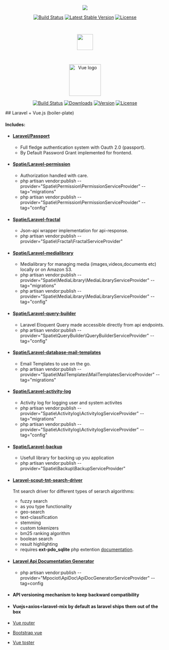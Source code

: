 <p align="center"><img src="https://laravel.com/assets/img/components/logo-laravel.svg"></p>

<p align="center">
<a href="https://travis-ci.org/laravel/framework"><img src="https://travis-ci.org/laravel/framework.svg" alt="Build Status"></a>
<a href="https://packagist.org/packages/laravel/framework"><img src="https://poser.pugx.org/laravel/framework/v/stable.svg" alt="Latest Stable Version"></a>
<a href="https://packagist.org/packages/laravel/framework"><img src="https://poser.pugx.org/laravel/framework/license.svg" alt="License"></a>
</p>

<br>
<p align="center"><img width="50"  src="https://discourse-cdn-sjc1.com/mcneel/uploads/default/original/3X/d/e/defd8711470e91ea412123b979b604fea76112ce.png"></p>
<br>

<p align="center"><a href="https://vuejs.org" target="_blank" rel="noopener noreferrer"><img width="100" src="https://vuejs.org/images/logo.png" alt="Vue logo"></a></p>

<p align="center">
  <a href="https://circleci.com/gh/vuejs/vue/tree/dev"><img src="https://img.shields.io/circleci/project/github/vuejs/vue/dev.svg" alt="Build Status"></a>
  <a href="https://npmcharts.com/compare/vue?minimal=true"><img src="https://img.shields.io/npm/dm/vue.svg" alt="Downloads"></a>
  <a href="https://www.npmjs.com/package/vue"><img src="https://img.shields.io/npm/v/vue.svg" alt="Version"></a>
  <a href="https://www.npmjs.com/package/vue"><img src="https://img.shields.io/npm/l/vue.svg" alt="License"></a>
</p>
## Laravel + Vue.js (boiler-plate)


#### Includes:

* #### [Laravel/Passport](https://laravel.com/docs/5.7/passport)
    * Full fledge authentication system with Oauth 2.0 (passport). 
    * By Default Password Grant implemented for frontend.
* #### [Spatie/Laravel-permission](https://github.com/spatie/laravel-permission)
    * Authorization handled with care.
    * php artisan vendor:publish --provider="Spatie\Permission\PermissionServiceProvider" --tag="migrations"
    * php artisan vendor:publish --provider="Spatie\Permission\PermissionServiceProvider" --tag="config"
* #### [Spatie/Laravel-fractal](https://github.com/spatie/laravel-fractal)
    * Json-api wrapper implementation for api-response.
    * php artisan vendor:publish --provider="Spatie\Fractal\FractalServiceProvider"
* #### [Spatie/Laravel-medialibrary](https://docs.spatie.be/laravel-medialibrary/v7)
    * Medialibrary for managing media (images,videos,documents etc) locally or on Amazon S3.
    * php artisan vendor:publish --provider="Spatie\MediaLibrary\MediaLibraryServiceProvider" --tag="migrations"
    * php artisan vendor:publish --provider="Spatie\MediaLibrary\MediaLibraryServiceProvider" --tag="config"
* #### [Spatie/Laravel-query-builder](https://github.com/spatie/laravel-query-builder)
    * Laravel Eloquent Query made accessible directly from api endpoints.
    * php artisan vendor:publish --provider="Spatie\QueryBuilder\QueryBuilderServiceProvider" --tag="config"
* #### [Spatie/Laravel-database-mail-templates](https://github.com/spatie/laravel-database-mail-templates)
    * Email Templates to use on the go.
    * php artisan vendor:publish --provider="Spatie\MailTemplates\MailTemplatesServiceProvider" --tag="migrations"
* #### [Spatie/Laravel-activity-log](https://github.com/spatie/laravel-activitylog)
    * Activity log for logging user and system activites
    * php artisan vendor:publish --provider="Spatie\Activitylog\ActivitylogServiceProvider" --tag="migrations"
    * php artisan vendor:publish --provider="Spatie\Activitylog\ActivitylogServiceProvider" --tag="config"
* #### [Spatie/Laravel-backup](https://docs.spatie.be/laravel-backup/v5/introduction)
    * Usefull library for backing up you application
    * php artisan vendor:publish --provider="Spatie\Backup\BackupServiceProvider"
* #### [Laravel-scout-tnt-search-driver](https://github.com/teamtnt/laravel-scout-tntsearch-driver)
    Tnt search driver for different types of serarch algorithms:
    * fuzzy search
    * as you type functionality
    * geo-search
    * text-classification
    * stemming
    * custom tokenizers
    * bm25 ranking algorithm
    * boolean search
    * result highlighting
    * requires **ext-pdo_sqlite** php extention
    [documentation](https://github.com/teamtnt/laravel-scout-tntsearch-driver#installation).

* #### [Laravel Api Documentation Generator](https://github.com/mpociot/laravel-apidoc-generator)
    * php artisan vendor:publish --provider="Mpociot\ApiDoc\ApiDocGeneratorServiceProvider" --tag=config
* #### API versioning mechanism to keep backward compatibility
* #### Vuejs+axios+laravel-mix by default as laravel ships them out of the box
* [Vue router](https://router.vuejs.org/)
* [Bootstrap vue](https://bootstrap-vue.js.org/)
* [Vue toster](https://github.com/vue-comps/vue-toaster)
